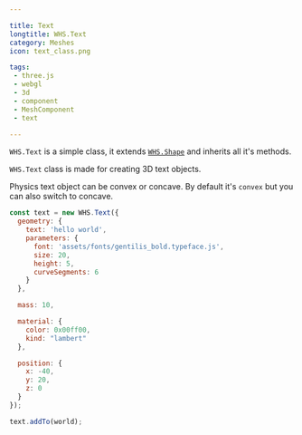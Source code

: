 ```yaml
---

title: Text
longtitle: WHS.Text
category: Meshes
icon: text_class.png

tags:
 - three.js
 - webgl
 - 3d
 - component
 - MeshComponent
 - text

---
```


`WHS.Text` is a simple class, it extends <a href="#shape">`WHS.Shape`</a> and inherits all it's methods.

`WHS.Text` class is made for creating 3D text objects.

Physics text object can be convex or concave. By default it's `convex` but you can also switch to concave.

```javascript
const text = new WHS.Text({
  geometry: {
    text: 'hello world',
    parameters: {
      font: 'assets/fonts/gentilis_bold.typeface.js',
      size: 20,
      height: 5,
      curveSegments: 6
    }
  },

  mass: 10,

  material: {
    color: 0x00ff00,
    kind: "lambert"
  },

  position: {
    x: -40,
    y: 20,
    z: 0
  }
});

text.addTo(world);
```
